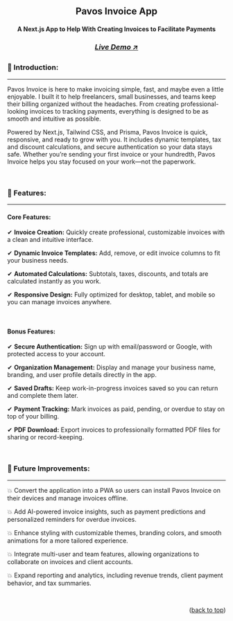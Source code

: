 <a name="readme-top"></a>

<!-- -------------------------------------------------------------------------- -->
<!-- HEADING STUFF  -->
<div align="center">
  <h2>Pavos Invoice App</h2>
  <h4>A Next.js App to Help With Creating Invoices to Facilitate Payments</h4>
  <h3>
    <!-- TODO: update link after project deployment on vercel -->
    <a href='' target='_blank'>
      <h5>Live Demo ↗</h5>
    </a>
  </h3>
</div>

<!-- -------------------------------------------------------------------------- -->

### 👋 Introduction:

---

Pavos Invoice is here to make invoicing simple, fast, and maybe even a little enjoyable. I built it to help freelancers, small businesses, and teams keep their billing organized without the headaches. From creating professional-looking invoices to tracking payments, everything is designed to be as smooth and intuitive as possible.

Powered by Next.js, Tailwind CSS, and Prisma, Pavos Invoice is quick, responsive, and ready to grow with you. It includes dynamic templates, tax and discount calculations, and secure authentication so your data stays safe. Whether you’re sending your first invoice or your hundredth, Pavos Invoice helps you stay focused on your work—not the paperwork.

<br/>

### 🔑 Features:

---

#### Core Features:

✔ **Invoice Creation:** Quickly create professional, customizable invoices with a clean and intuitive interface.  

✔ **Dynamic Invoice Templates:** Add, remove, or edit invoice columns to fit your business needs.  

✔ **Automated Calculations:** Subtotals, taxes, discounts, and totals are calculated instantly as you work.  

✔ **Responsive Design:** Fully optimized for desktop, tablet, and mobile so you can manage invoices anywhere.  

<br/>

#### Bonus Features:

✔ **Secure Authentication:** Sign up with email/password or Google, with protected access to your account.  

✔ **Organization Management:** Display and manage your business name, branding, and user profile details directly in the app.  

✔ **Saved Drafts:** Keep work-in-progress invoices saved so you can return and complete them later.  

✔ **Payment Tracking:** Mark invoices as paid, pending, or overdue to stay on top of your billing.  

✔ **PDF Download:** Export invoices to professionally formatted PDF files for sharing or record-keeping.  

<br/>

<!-- -------------------------------------------------------------------------- -->

### 🎯 Future Improvements:

---

💥 Convert the application into a PWA so users can install Pavos Invoice on their devices and manage invoices offline.  

💥 Add AI-powered invoice insights, such as payment predictions and personalized reminders for overdue invoices.  

💥 Enhance styling with customizable themes, branding colors, and smooth animations for a more tailored experience.  

💥 Integrate multi-user and team features, allowing organizations to collaborate on invoices and client accounts.  

💥 Expand reporting and analytics, including revenue trends, client payment behavior, and tax summaries.  

<br/>

<!-- -------------------------------------------------------------------------- -->
<p align="right">(<a href="#readme-top">back to top</a>)</p>

<br/> <br/>